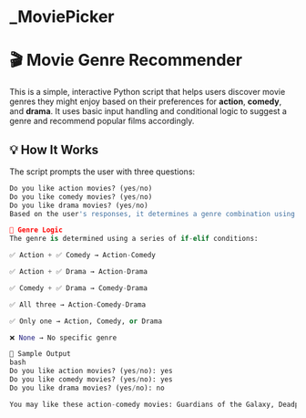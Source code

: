 # _MoviePicker
# 🎬 Movie Genre Recommender

This is a simple, interactive Python script that helps users discover movie genres they might enjoy based on their preferences for **action**, **comedy**, and **drama**. It uses basic input handling and conditional logic to suggest a genre and recommend popular films accordingly.

## 💡 How It Works

The script prompts the user with three questions:

```python
Do you like action movies? (yes/no)
Do you like comedy movies? (yes/no)
Do you like drama movies? (yes/no)
Based on the user's responses, it determines a genre combination using boolean logic and prints a curated list of movie recommendations.

🧠 Genre Logic
The genre is determined using a series of if-elif conditions:

✅ Action + ✅ Comedy → Action-Comedy

✅ Action + ✅ Drama → Action-Drama

✅ Comedy + ✅ Drama → Comedy-Drama

✅ All three → Action-Comedy-Drama

✅ Only one → Action, Comedy, or Drama

❌ None → No specific genre

🎥 Sample Output
bash
Do you like action movies? (yes/no): yes
Do you like comedy movies? (yes/no): yes
Do you like drama movies? (yes/no): no

You may like these action-comedy movies: Guardians of the Galaxy, Deadpool